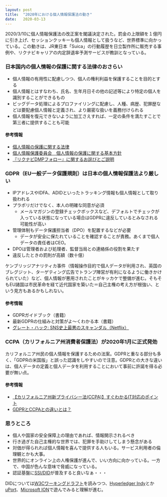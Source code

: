 ```yaml
---
layout: post
title:  "2020年における個人情報保護法の動き"
date:   2020-03-13
---
```


2020/3/10に個人情報保護法の改正案を閣議決定された。罰金の上限額を１億円に引き上げ、セッションクッキーも個人情報として扱うなど、世界標準に向かっている。この動きは、JR東日本「Suica」の行動履歴を日立製作所に販売する事例や、リクナビキャリアの内定辞退率予測サービスが教訓となっている。

### 日本国内の個人情報の保護に関する法律のおさらい
* 個人情報の有用性に配慮しつつ、個人の権利利益を保護することを目的とする
* 個人情報とはすなわち、氏名、生年月日その他の記述等により特定の個人を識別することができるもの
* ビッグデータ処理によるプロファイリングに配慮し、人種、病歴、犯罪歴などは要配慮個人情報と定義され、より厳密な扱いを義務付けられる
* 個人情報を復元できないように加工さえすれば、一定の条件を満たすことで第三者に提供することも可能

#### 参考情報
* [個人情報の保護に関する法律](https://ja.wikipedia.org/wiki/個人情報の保護に関する法律)
* [個人情報保護委員会　個人情報の保護に関する基本方針](https://www.ppc.go.jp/files/pdf/300612_personal_basicpolicy.pdf)
* [『リクナビDMPフォロー』に関するお詫びとご説明](https://www.recruitcareer.co.jp/r-dmpf/)

### GDPR（EU一般データ保護規則）は日本の個人情報保護法より厳しい
* IPアドレスやIDFA、ADIDといったトラッキング情報も個人情報として取り扱われる
* プラポリだけでなく、本人の明確な同意が必須
  * メールマガジンの登録チェックボックスなど、デフォルトでチェックが入っている状態になっている場合はGDPRに違反しているとみなされる可能性が高い
* 管理体制もデータ保護担当者（DPO）を配置するなどが必要
  * データが安全に保たれていることを確認することが責務。あくまで個人データの責任者はCEO。
* DPOは管理者および処理者、監督当局との連絡係の役割を果たす
* 違反したときの罰則が高額（数十億）

ケンブリッジアナリティカ事件（情報操作目的で個人データが利用され、英国のブレグジット、ターゲティング広告でトランプ陣営が有利になるように働きかけられていた）など、個人情報が悪用されたことがキッカケで整備が進む。そもそもEU諸国は市民革命を経て近代国家を築いた＝自己主権の考え方が根強い、という見方もあるかもしれない。

#### 参考情報
* GDPRガイドブック（書籍）
* 最新GDPRの仕組みと対策がよ～くわかる本（書籍）
* [グレート・ハック: SNS史上最悪のスキャンダル（Netflix）](https://www.netflix.com/watch/80117542)

### CCPA（カリフォルニア州消費者保護法）が2020年1月に正式発効

カリフォルニア州民の個人情報を保護するための法案。GDPRと重なる部分も多く、「GDPRの米国版」と誤った認識をしやすいので注意。GDPRとの大きな違いは、個人データの定義と個人データを利用することにおいて事前に許諾を得る必要が無い点。

#### 参考情報
* [【カリフォルニア州新プライバシー法(CCPA)】すぐわかるIT対応のポイント](https://www.iij.ad.jp/global/challenge/ccpa.html)
* [GDPRとCCPAとの違いとは？](https://ferret-plus.com/14320)

### 思うところ
* 個人や国家の安全保障上の理由であれば、情報開示されるべき
* 行き過ぎた自己主権的な世界では、犯罪を手助けしてしまう懸念がある
* 対価が得られれば個人情報を喜んで提供する人もいる。サービス利用者の倫理観とかも大事。
* 世界的にオンライン上の人権保護が進んで、いい方向に向かっている。一方で、中国が色んな意味で脅威になっている。
* 認証基盤に[SSI/DID](https://anond.hatelabo.jp/20190707015850)が普及すると良いなぁ・・・

DIDについては[W3Cワーキングドラフト](https://www.w3.org/TR/did-core/)を読みつつ、[Hyperledger Indy](https://hyperledger-indy.readthedocs.io/projects/sdk/en/latest/docs/getting-started/)とか[uPort](https://www.uport.me)、[Microsoft ION](https://didproject.azurewebsites.net/docs/overview.html)で遊んでみると理解が進む。
